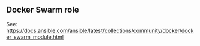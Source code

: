 ## Docker Swarm role
See: https://docs.ansible.com/ansible/latest/collections/community/docker/docker_swarm_module.html